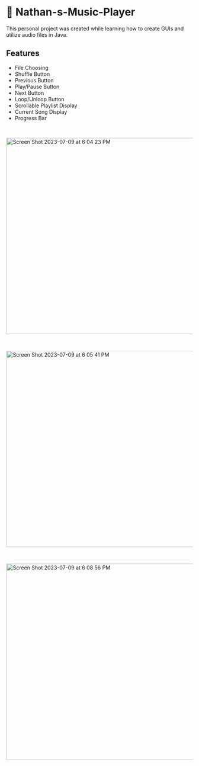 # 🎵 Nathan-s-Music-Player

This personal project was created while learning how to create GUIs and utilize audio files in Java. 

## Features
- File Choosing 
- Shuffle Button
- Previous Button
- Play/Pause Button
- Next Button
- Loop/Unloop Button
- Scrollable Playlist Display
- Current Song Display
- Progress Bar

&nbsp;

<img width="530" alt="Screen Shot 2023-07-09 at 6 04 23 PM" src="https://github.com/njvz/Nathan-s-Music-Player/assets/135445498/9aed6be1-85b1-4e96-9227-681d8c06401c"> 

&nbsp;
 
<img width="530" alt="Screen Shot 2023-07-09 at 6 05 41 PM" src="https://github.com/njvz/Nathan-s-Music-Player/assets/135445498/d17d4fba-b2ac-43b6-b24a-29951ce5c020"> 

&nbsp;
 
<img width="530" alt="Screen Shot 2023-07-09 at 6 08 56 PM" src="https://github.com/njvz/Nathan-s-Music-Player/assets/135445498/802d3c94-3d70-4980-a22f-7c5fccf98e1b">


